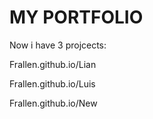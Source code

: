 # MY PORTFOLIO
Now i have 3 projcects:

Frallen.github.io/Lian

Frallen.github.io/Luis

Frallen.github.io/New
